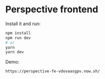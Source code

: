 # Perspective frontend

Install it and run:

```bash
npm install
npm run dev
# or
yarn
yarn dev
```


Demo:

```bash
https://perspective-fe-vdovaasgpv.now.sh/
```